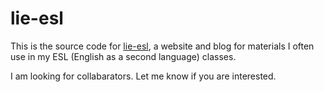 # lie-esl

This is the source code for [lie-esl](https://lkirst.github.io/lie-esl/), a website and blog for materials I often use in my ESL (English as a second language) classes.

I am looking for collabarators. Let me know if you are interested.

